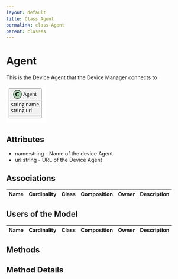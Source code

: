 ```yaml
---
layout: default
title: Class Agent
permalink: class-Agent
parent: classes
---
```


# Agent

This is the Device Agent that the Device Manager connects to

![Logical Diagram](./logical.png)

## Attributes

* name:string - Name of the device Agent
* url:string - URL of the Device Agent


## Associations

| Name | Cardinality | Class | Composition | Owner | Description |
| --- | --- | --- | --- | --- | --- |


## Users of the Model

| Name | Cardinality | Class | Composition | Owner | Description |
| --- | --- | --- | --- | --- | --- |





## Methods


<h2>Method Details</h2>
    

